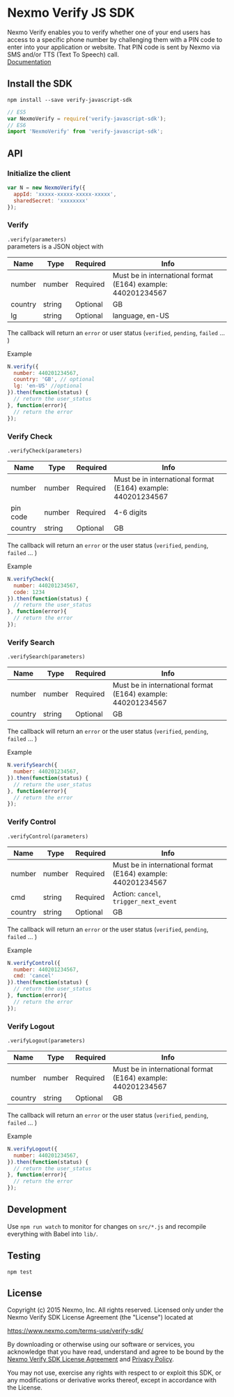 # Nexmo Verify JS SDK
Nexmo Verify enables you to verify whether one of your end users has access to a specific phone number by challenging them with a PIN code to enter into your application or website. That PIN code is sent by Nexmo via SMS and/or TTS (Text To Speech) call.  
[Documentation](https://docs.nexmo.com/index.php/verify)

## Install the SDK
`npm install --save verify-javascript-sdk`  
```javascript
// ES5
var NexmoVerify = require('verify-javascript-sdk');
// ES6
import 'NexmoVerify' from 'verify-javascript-sdk';
```

## API
### Initialize the client
```javascript
var N = new NexmoVerify({
  appId: 'xxxxx-xxxxx-xxxxx-xxxxx',
  sharedSecret: 'xxxxxxxx'
});
```

### Verify
`.verify(parameters)`  
parameters is a JSON object with

|Name|Type|Required|Info|
|----|--------|---|---|
|number|number|Required| Must be in international format (E164) example: 440201234567|
|country|string|Optional|GB|
|lg|string|Optional|language, en-US|

The callback will return an `error` or user status (`verified`, `pending`, `failed` ... )

Example
```javascript
N.verify({
  number: 440201234567,
  country: 'GB', // optional
  lg: 'en-US' //optional
}).then(function(status) {
  // return the user_status
}, function(error){
  // return the error
});
```

### Verify Check
`.verifyCheck(parameters)`  

|Name|Type|Required|Info|
|----|--------|---|---|
|number|number|Required| Must be in international format (E164) example: 440201234567|
|pin code|number|Required|4-6 digits|
|country|string|Optional|GB|

The callback will return an `error` or the user status (`verified`, `pending`, `failed` ... )

Example
```javascript
N.verifyCheck({
  number: 440201234567,
  code: 1234
}).then(function(status) {
  // return the user_status
}, function(error){
  // return the error
});
```

### Verify Search
`.verifySearch(parameters)`  

|Name|Type|Required|Info|
|----|--------|---|---|
|number|number|Required| Must be in international format (E164) example: 440201234567|
|country|string|Optional|GB|

The callback will return an `error` or the user status (`verified`, `pending`, `failed` ... )

Example
```javascript
N.verifySearch({
  number: 440201234567,
}).then(function(status) {
  // return the user_status
}, function(error){
  // return the error
});
```

### Verify Control
`.verifyControl(parameters)`  

|Name|Type|Required|Info|
|----|--------|---|---|
|number|number|Required| Must be in international format (E164) example: 440201234567|
|cmd|string|Required|Action: `cancel`, `trigger_next_event`|
|country|string|Optional|GB|

The callback will return an `error` or the user status (`verified`, `pending`, `failed` ... )

Example
```javascript
N.verifyControl({
  number: 440201234567,
  cmd: 'cancel'
}).then(function(status) {
  // return the user_status
}, function(error){
  // return the error
});
```


### Verify Logout
`.verifyLogout(parameters)`  

|Name|Type|Required|Info|
|----|--------|---|---|
|number|number|Required| Must be in international format (E164) example: 440201234567|
|country|string|Optional|GB|

The callback will return an `error` or the user status (`verified`, `pending`, `failed` ... )

Example
```javascript
N.verifyLogout({
  number: 440201234567,
}).then(function(status) {
  // return the user_status
}, function(error){
  // return the error
});
```

## Development
Use `npm run watch` to monitor for changes on `src/*.js` and recompile everything with Babel into `lib/`.


## Testing
`npm test`

## License

Copyright (c) 2015 Nexmo, Inc.
All rights reserved.
Licensed only under the Nexmo Verify SDK License Agreement (the "License") located at

https://www.nexmo.com/terms-use/verify-sdk/

By downloading or otherwise using our software or services, you acknowledge
that you have read, understand and agree to be bound by the
[Nexmo Verify SDK License Agreement][1] and [Privacy Policy][2].

You may not use, exercise any rights with respect to or exploit this SDK,
or any modifications or derivative works thereof, except in accordance with the License.

 [1]: https://www.nexmo.com/terms-use/verify-sdk/
 [2]: https://www.nexmo.com/privacy-policy/
